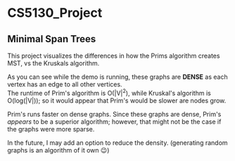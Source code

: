 # CS5130_Project
## Minimal Span Trees

This project visualizes the differences in how the Prims algorithm creates MST, vs the Kruskals algorithm.  

As you can see while the demo is running, these graphs are <b>DENSE</b> as each vertex has an edge to all other vertices.  
The runtime of Prim's algorithm is O(|V|<sup>2</sup>), while Kruskal's algorithm is O(log(|V|)); so it would appear that Prim's would be slower are nodes grow.  

Prim's runs faster on dense graphs. Since these graphs are dense, Prim's <em>appears</em> to be a superior algorithm; however, that might not be the case if the graphs were more sparse.

In the future, I may add an option to reduce the density.  (generating random graphs is an algorithm of it own :wink:)
